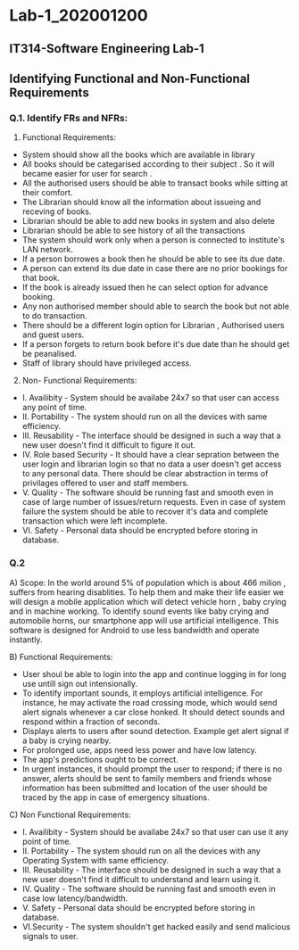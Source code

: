# Lab-1_202001200

## IT314-Software Engineering Lab-1

## Identifying Functional and Non-Functional Requirements

### Q.1. Identify FRs and NFRs:

1) Functional Requirements:
* System should show all the books which are available in library
* All books should be categarised according to their subject . So it will became easier for user for search .
* All the authorised users should be able to transact books while sitting at their comfort.
* The Librarian should know all the information about issueing and receving of books.
* Librarian  should be able to add new books in system and also delete
* Librarian should be able to see history of all the transactions
* The system should work only when a person is connected to institute's LAN network.
* If a person borrowes a book then he should be able to see its due date.
* A person can extend its due date in case there are no prior bookings for that book.
* If the book is already issued then he can select option for advance booking.
* Any non authorised member should able to search the book but not able to do transaction.
* There should be a different login option for Librarian , Authorised users and guest users.
* If a person forgets to return book before it's due date than he should get be peanalised.
* Staff of library should have privileged access.




2) Non- Functional Requirements:
* I. Availibity - System should be availabe 24x7 so that user can access any point of time. 
* II. Portability - The system should run on all the devices with same efficiency.
* III. Reusability - The interface should be designed in such a way that a new user doesn't find it difficult to figure it out.
* IV.  Role based Security - It should have a clear sepration between the user login and librarian login so that no data a user doesn't get access to any personal data. There should be clear abstraction in terms of privilages offered to user and staff members.
* V.   Quality  - The software should be running fast and smooth even in case of large number of issues/return requests. Even in case of system failure the system should be able to recover it's data and complete transaction which were left incomplete.
* VI.  Safety - Personal data should be encrypted before storing in database.





### Q.2
A) Scope:
    In the world around 5% of population which is about 466 milion , suffers from hearing disablities. To help them and make their life easier we will design a mobile application which will detect vehicle horn , baby crying and in machine working. To identify sound events like baby crying and automobile horns, our smartphone app will use artificial intelligence. This software is designed for Android to use less bandwidth and operate instantly.


B) Functional Requirements:

* User shoul be able to login into the app and continue logging in for long use untill sign out intensionally.
* To identify important sounds, it employs artificial intelligence. For instance, he may activate the road crossing mode, which would send alert signals whenever a car close honked. It should detect sounds and respond within a fraction of seconds.
* Displays alerts to users after sound detection. Example get alert signal if a baby is crying nearby.
* For prolonged use, apps need less power and have low latency.
* The app's predictions ought to be correct.
* In urgent instances, it should prompt the user to respond; if there is no answer, alerts should be sent to family members and friends whose information has been submitted and location of the user should be traced by the app in case of emergency situations.

C) Non Functional Requirements:

* I. Availibity - System should be availabe 24x7 so that user can use it any point of time. 
* II. Portability - The system should run on all the devices with any Operating System with same efficiency.
* III. Reusability - The interface should be designed in such a way that a new user doesn't find it difficult to understand and learn using it.
* IV. Quality  - The software should be running fast and smooth even in case low latency/bandwidth. 
* V. Safety - Personal data should be encrypted before storing in database.
* VI.Security - The system shouldn't get hacked easily and send malicious signals to user.
